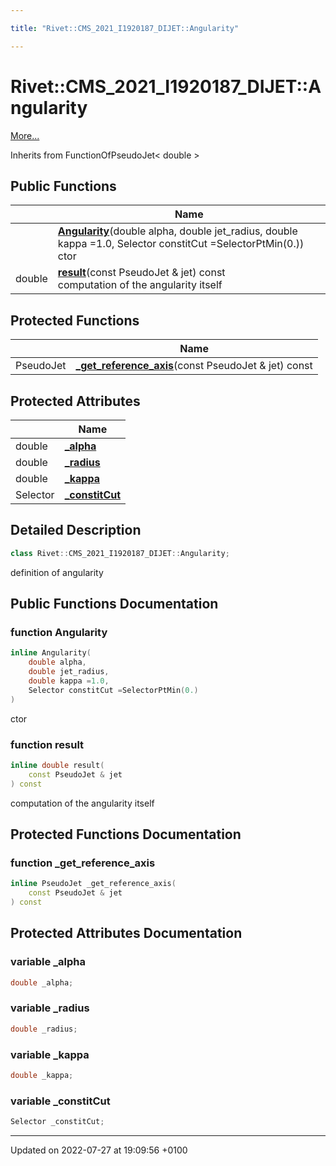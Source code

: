 ```yaml
---

title: "Rivet::CMS_2021_I1920187_DIJET::Angularity"

---
```


# Rivet::CMS_2021_I1920187_DIJET::Angularity



 [More...](#detailed-description)

Inherits from FunctionOfPseudoJet< double >

## Public Functions

|                | Name           |
| -------------- | -------------- |
| | **[Angularity](http://example.org/classes/classrivet_1_1cms__2021__i1920187__dijet_1_1angularity/#function-angularity)**(double alpha, double jet_radius, double kappa =1.0, Selector constitCut =SelectorPtMin(0.))<br>ctor  |
| double | **[result](http://example.org/classes/classrivet_1_1cms__2021__i1920187__dijet_1_1angularity/#function-result)**(const PseudoJet & jet) const<br>computation of the angularity itself  |

## Protected Functions

|                | Name           |
| -------------- | -------------- |
| PseudoJet | **[_get_reference_axis](http://example.org/classes/classrivet_1_1cms__2021__i1920187__dijet_1_1angularity/#function--get-reference-axis)**(const PseudoJet & jet) const |

## Protected Attributes

|                | Name           |
| -------------- | -------------- |
| double | **[_alpha](http://example.org/classes/classrivet_1_1cms__2021__i1920187__dijet_1_1angularity/#variable--alpha)**  |
| double | **[_radius](http://example.org/classes/classrivet_1_1cms__2021__i1920187__dijet_1_1angularity/#variable--radius)**  |
| double | **[_kappa](http://example.org/classes/classrivet_1_1cms__2021__i1920187__dijet_1_1angularity/#variable--kappa)**  |
| Selector | **[_constitCut](http://example.org/classes/classrivet_1_1cms__2021__i1920187__dijet_1_1angularity/#variable--constitcut)**  |

## Detailed Description

```cpp
class Rivet::CMS_2021_I1920187_DIJET::Angularity;
```


definition of angularity 

## Public Functions Documentation

### function Angularity

```cpp
inline Angularity(
    double alpha,
    double jet_radius,
    double kappa =1.0,
    Selector constitCut =SelectorPtMin(0.)
)
```

ctor 

### function result

```cpp
inline double result(
    const PseudoJet & jet
) const
```

computation of the angularity itself 

## Protected Functions Documentation

### function _get_reference_axis

```cpp
inline PseudoJet _get_reference_axis(
    const PseudoJet & jet
) const
```


## Protected Attributes Documentation

### variable _alpha

```cpp
double _alpha;
```


### variable _radius

```cpp
double _radius;
```


### variable _kappa

```cpp
double _kappa;
```


### variable _constitCut

```cpp
Selector _constitCut;
```


-------------------------------

Updated on 2022-07-27 at 19:09:56 +0100